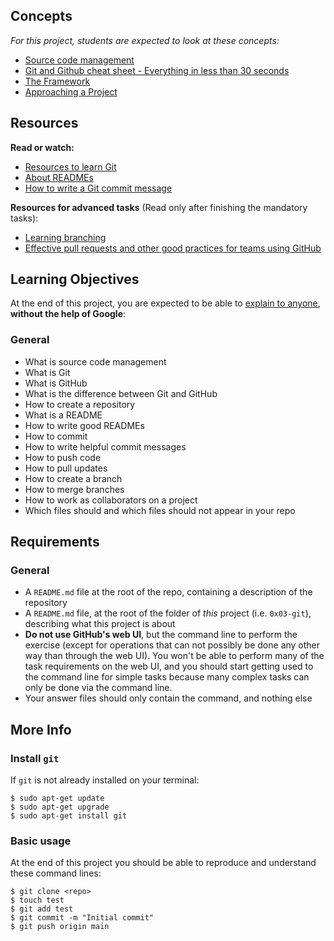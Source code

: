Concepts
--------

*For this project, students are expected to look at these concepts:*

-   [Source code management](https://alx-intranet.hbtn.io/concepts/22)
-   [Git and Github cheat sheet - Everything in less than 30 seconds](https://alx-intranet.hbtn.io/concepts/57)
-   [The Framework](https://alx-intranet.hbtn.io/concepts/75)
-   [Approaching a Project](https://alx-intranet.hbtn.io/concepts/350)

Resources
---------

**Read or watch:**

-   [Resources to learn Git](https://alx-intranet.hbtn.io/rltoken/YtcpriOT-x-WiyScwLpn4Q "Resources to learn Git")
-   [About READMEs](https://alx-intranet.hbtn.io/rltoken/9YP7aifXp3RpEGAsPxNGRg "About READMEs")
-   [How to write a Git commit message](https://alx-intranet.hbtn.io/rltoken/2cy6IFv0rYjEfN1QhFbIxQ "How to write a Git commit message")

**Resources for advanced tasks** (Read only after finishing the mandatory tasks):

-   [Learning branching](https://alx-intranet.hbtn.io/rltoken/tN8ZJ0yWubOP6jdciqtrFw "Learning branching")
-   [Effective pull requests and other good practices for teams using GitHub](https://alx-intranet.hbtn.io/rltoken/mjpQ9OCU0Dz-DFxZjASEJg "Effective pull requests and other good practices for teams using GitHub")

Learning Objectives
-------------------

At the end of this project, you are expected to be able to [explain to anyone](https://alx-intranet.hbtn.io/rltoken/Hca4-cCJg_1lKwC4ij6Z0g "explain to anyone"), **without the help of Google**:

### General

-   What is source code management
-   What is Git
-   What is GitHub
-   What is the difference between Git and GitHub
-   How to create a repository
-   What is a README
-   How to write good READMEs
-   How to commit
-   How to write helpful commit messages
-   How to push code
-   How to pull updates
-   How to create a branch
-   How to merge branches
-   How to work as collaborators on a project
-   Which files should and which files should not appear in your repo

Requirements
------------

### General

-   A `README.md` file at the root of the repo, containing a description of the repository
-   A `README.md` file, at the root of the folder of *this* project (i.e. `0x03-git`), describing what this project is about
-   **Do not use GitHub's web UI**, but the command line to perform the exercise (except for operations that can not possibly be done any other way than through the web UI). You won't be able to perform many of the task requirements on the web UI, and you should start getting used to the command line for simple tasks because many complex tasks can only be done via the command line.
-   Your answer files should only contain the command, and nothing else

More Info
---------

### Install `git`

If `git` is not already installed on your terminal:

```
$ sudo apt-get update
$ sudo apt-get upgrade
$ sudo apt-get install git

```

### Basic usage

At the end of this project you should be able to reproduce and understand these command lines:

```
$ git clone <repo>
$ touch test
$ git add test
$ git commit -m "Initial commit"
$ git push origin main

```